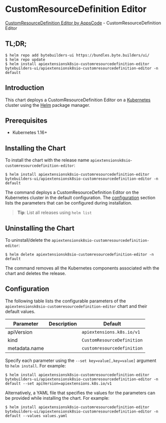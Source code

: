 # CustomResourceDefinition Editor

[CustomResourceDefinition Editor by AppsCode](https://byte.builders) - CustomResourceDefinition Editor

## TL;DR;

```console
$ helm repo add bytebuilders-ui https://bundles.byte.builders/ui/
$ helm repo update
$ helm install apiextensionsk8sio-customresourcedefinition-editor bytebuilders-ui/apiextensionsk8sio-customresourcedefinition-editor -n default
```

## Introduction

This chart deploys a CustomResourceDefinition Editor on a [Kubernetes](http://kubernetes.io) cluster using the [Helm](https://helm.sh) package manager.

## Prerequisites

- Kubernetes 1.16+

## Installing the Chart

To install the chart with the release name `apiextensionsk8sio-customresourcedefinition-editor`:

```console
$ helm install apiextensionsk8sio-customresourcedefinition-editor bytebuilders-ui/apiextensionsk8sio-customresourcedefinition-editor -n default
```

The command deploys a CustomResourceDefinition Editor on the Kubernetes cluster in the default configuration. The [configuration](#configuration) section lists the parameters that can be configured during installation.

> **Tip**: List all releases using `helm list`

## Uninstalling the Chart

To uninstall/delete the `apiextensionsk8sio-customresourcedefinition-editor`:

```console
$ helm delete apiextensionsk8sio-customresourcedefinition-editor -n default
```

The command removes all the Kubernetes components associated with the chart and deletes the release.

## Configuration

The following table lists the configurable parameters of the `apiextensionsk8sio-customresourcedefinition-editor` chart and their default values.

|   Parameter   | Description |                Default                |
|---------------|-------------|---------------------------------------|
| apiVersion    |             | <code>apiextensions.k8s.io/v1</code>  |
| kind          |             | <code>CustomResourceDefinition</code> |
| metadata.name |             | <code>customresourcedefinition</code> |


Specify each parameter using the `--set key=value[,key=value]` argument to `helm install`. For example:

```console
$ helm install apiextensionsk8sio-customresourcedefinition-editor bytebuilders-ui/apiextensionsk8sio-customresourcedefinition-editor -n default --set apiVersion=apiextensions.k8s.io/v1
```

Alternatively, a YAML file that specifies the values for the parameters can be provided while
installing the chart. For example:

```console
$ helm install apiextensionsk8sio-customresourcedefinition-editor bytebuilders-ui/apiextensionsk8sio-customresourcedefinition-editor -n default --values values.yaml
```

